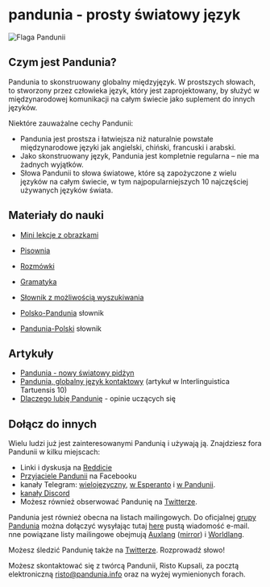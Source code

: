 pandunia - prosty światowy język
==================================

![](http://www.pandunia.info/bandera/bandera.png "Flaga Pandunii")

## Czym jest Pandunia?

Pandunia to skonstruowany globalny międzyjęzyk. W prostszych słowach, to stworzony przez człowieka język, który jest zaprojektowany, by służyć w międzynarodowej komunikacji na całym świecie jako suplement do innych języków.

Niektóre zauważalne cechy Pandunii:

- Pandunia jest prostsza i łatwiejsza niż naturalnie powstałe międzynarodowe języki jak angielski, chiński, francuski i arabski.
- Jako skonstruowany język, Pandunia jest kompletnie regularna – nie ma żadnych wyjątków.
- Słowa Pandunii to słowa światowe, które są zapożyczone z wielu języków na całym świecie, w tym najpopularniejszych 10 najczęściej używanych języków świata.

## Materiały do nauki

- [Mini lekcje z obrazkami](http://www.pandunia.info/pandunia/mini_darse.html)
- [Pisownia](abc.md)
- [Rozmówki](jumle.md)
- [Gramatyka](bax_kanun.md)

- [Słownik z możliwością wyszukiwania](tiddly.html)
- [Polsko-Pandunia](polski-pandunia.md) słownik
- [Pandunia-Polski](pandunia-polski.md) słownik

## Artykuły

- [Pandunia - nowy światowy pidżyn](dunia_pijin.md)
- [Pandunia, globalny język kontaktowy](http://www.pandunia.info/makala/Pandunia_in_Interlinguistica_Tartuensis_10.pdf) (artykuł w Interlinguistica Tartuensis 10)
- [Dlaczego lubię Pandunię](http://www.pandunia.info/makala/Why_do_I_like_Pandunia.pdf) - opinie uczących się

## Dołącz do innych

Wielu ludzi już jest zainteresowanymi Pandunią i używają ją. Znajdziesz fora Pandunii w kilku miejscach:

- Linki i dyskusja na [Reddicie](https://www.reddit.com/r/pandunia/)
- [Przyjaciele Pandunii](http://www.facebook.com/groups/pandunia) na Facebooku
- kanały Telegram: [wielojęzyczny](https://t.me/joinchat/AAAAAEPVsifmS6xRLAlxVA), [w Esperanto](https://telegram.me/joinchat/APGe_EEjdrXFNPU02vKWSg) i [w Pandunii](https://t.me/joinchat/AAAAAENlKqzlMtGkrmf5rg).
- [kanały Discord](https://discord.gg/uk36mn8)
- Możesz również obserwować Pandunię na [Twitterze](https://twitter.com/pandunia_).

Pandunia jest również obecna na listach mailingowych. Do oficjalnej [grupy Pandunia](https://groups.yahoo.com/neo/groups/pandunia/info) można dołączyć wysyłając tutaj [here](mailto:pandunia-subscribe@yahoogroups.com) pustą wiadomość e-mail. nne powiązane listy mailingowe obejmują [Auxlang](https://listserv.brown.edu/archives/auxlang.html) ([mirror](https://groups.yahoo.com/neo/groups/Auxlang/conversations/messages)) i [Worldlang](https://groups.yahoo.com/neo/groups/Worldlanglist/conversations/messages).

Możesz śledzić Pandunię także na [Twitterze](https://twitter.com/pandunia_). Rozprowadź słowo!

Możesz skontaktować się z twórcą Pandunii, Risto Kupsali, za pocztą elektroniczną [risto@pandunia.info](mailto:risto@pandunia.info) oraz na wyżej wymienionych forach.
